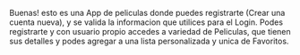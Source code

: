 Buenas! esto es una App de peliculas donde puedes registrarte (Crear una cuenta nueva), y se valida la informacion que utilices para el Login.
Podes registrarte y con usuario propio accedes a variedad de Peliculas, que tienen sus detalles y podes agregar a una lista personalizada y unica de Favoritos.
